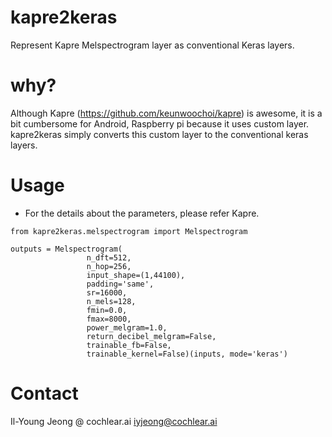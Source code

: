 # kapre2keras
Represent Kapre Melspectrogram layer as conventional Keras layers.

# why?

Although Kapre (https://github.com/keunwoochoi/kapre) is awesome, it is a bit cumbersome for Android, Raspberry pi because it uses custom layer. kapre2keras simply converts this custom layer to the conventional keras layers.

# Usage

- For the details about the parameters, please refer Kapre.

```
from kapre2keras.melspectrogram import Melspectrogram

outputs = Melspectrogram(
                 n_dft=512, 
                 n_hop=256, 
                 input_shape=(1,44100), 
                 padding='same', 
                 sr=16000, 
                 n_mels=128, 
                 fmin=0.0, 
                 fmax=8000, 
                 power_melgram=1.0, 
                 return_decibel_melgram=False, 
                 trainable_fb=False, 
                 trainable_kernel=False)(inputs, mode='keras')
```

# Contact

Il-Young Jeong @ cochlear.ai
iyjeong@cochlear.ai

